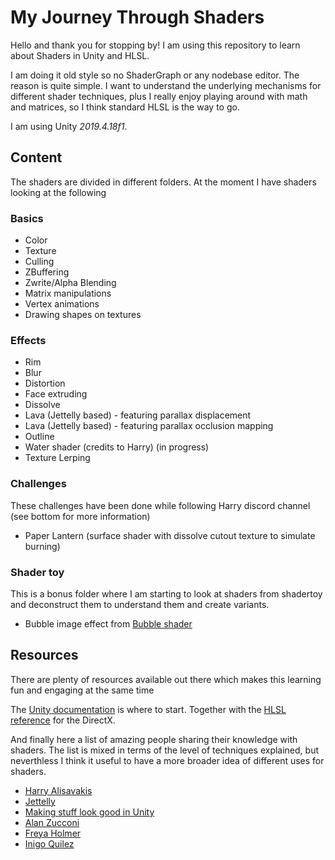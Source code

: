 # My Journey Through Shaders

Hello and thank you for stopping by!
I am using this repository to learn about Shaders in Unity and HLSL. 

I am doing it old style so no ShaderGraph or any nodebase editor.
The reason is quite simple. I want to understand the underlying mechanisms for different shader techniques, plus I really enjoy playing around with math and matrices, so I think standard HLSL is the way to go.

I am using Unity _2019.4.18f1_.

## Content

The shaders are divided in different folders. At the moment I have shaders looking at the following

### Basics

- Color
- Texture
- Culling
- ZBuffering
- Zwrite/Alpha Blending
- Matrix manipulations
- Vertex animations
- Drawing shapes on textures

### Effects

- Rim
- Blur
- Distortion
- Face extruding
- Dissolve
- Lava (Jettelly based)  - featuring parallax displacement
- Lava (Jettelly based)  - featuring parallax occlusion mapping
- Outline
- Water shader (credits to Harry) (in progress)
- Texture Lerping

### Challenges
These challenges have been done while following Harry discord channel (see bottom for more information)
- Paper Lantern (surface shader with dissolve cutout texture to simulate burning)

### Shader toy

This is a bonus folder where I am starting to look at shaders from shadertoy and deconstruct them to understand them and create variants.
- Bubble image effect from [Bubble shader](https://www.shadertoy.com/view/4dl3zn)

## Resources

There are plenty of resources available out there which makes this learning fun and engaging at the same time

The [Unity documentation](https://docs.unity3d.com/Manual/SL-ShadingLanguage.html) is where to start.
Together with the [HLSL reference](https://docs.microsoft.com/en-us/windows/win32/direct3dhlsl/dx-graphics-hlsl-reference) for the DirectX.

And finally here a list of amazing people sharing their knowledge with shaders. The list is mixed in terms of the level of techniques explained, but neverthless I think it useful to have a more broader idea of different uses for shaders.

- [Harry Alisavakis](https://twitter.com/HarryAlisavakis)
- [Jettelly](https://www.youtube.com/channel/UCDe9IaIvr1XOP3vbTgIekBQ)
- [Making stuff look good in Unity](https://www.youtube.com/channel/UCEklP9iLcpExB8vp_fWQseg)
- [Alan Zucconi](https://www.alanzucconi.com/tutorials/)
- [Freya Holmer](https://twitter.com/FreyaHolmer)
- [Inigo Quilez](https://iquilezles.org/index.html)
